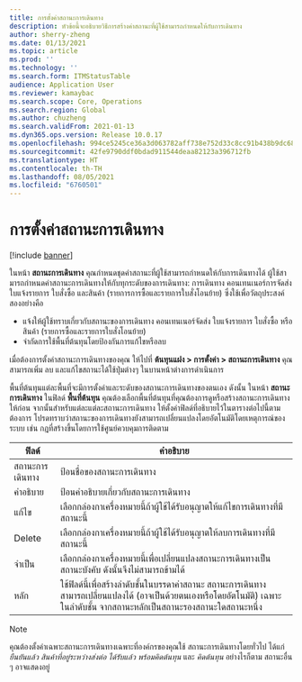 ```yaml
---
title: การตั้งค่าสถานะการเดินทาง
description: หัวข้อนี้จะอธิบายวิธีการสร้างค่าสถานะที่ผู้ใช้สามารถกําหนดให้กับการเดินทาง
author: sherry-zheng
ms.date: 01/13/2021
ms.topic: article
ms.prod: ''
ms.technology: ''
ms.search.form: ITMStatusTable
audience: Application User
ms.reviewer: kamaybac
ms.search.scope: Core, Operations
ms.search.region: Global
ms.author: chuzheng
ms.search.validFrom: 2021-01-13
ms.dyn365.ops.version: Release 10.0.17
ms.openlocfilehash: 994ce5245ce36a3d063782aff738e752d33c8cc91b438b9dc683eedbd7f13a5a
ms.sourcegitcommit: 42fe9790ddf0bdad911544deaa82123a396712fb
ms.translationtype: HT
ms.contentlocale: th-TH
ms.lasthandoff: 08/05/2021
ms.locfileid: "6760501"
---
```

# <a name="voyage-status-setup"></a>การตั้งค่าสถานะการเดินทาง

[!include [banner](../../includes/banner.md)]

ในหน้า **สถานะการเดินทาง** คุณกําหนดชุดค่าสถานะที่ผู้ใช้สามารถกําหนดให้กับการเดินทางได้ ผู้ใช้สามารถกําหนดค่าสถานะการเดินทางให้กับทุกระดับของการเดินทาง: การเดินทาง คอนเทนเนอร์การจัดส่ง ใบแจ้งรายการ ใบสั่งซื้อ และสินค้า (รายการการซื้อและรายการใบสั่งโอนย้าย) ซึ่งใช้เพื่อวัตถุประสงค์สองอย่างคือ

- แจ้งให้ผู้ใช้ทราบเกี่ยวกับสถานะของการเดินทาง คอนเทนเนอร์จัดส่ง ใบแจ้งรายการ ใบสั่งซื้อ หรือสินค้า (รายการซื้อและรายการใบสั่งโอนย้าย)
- จํากัดการใช้พื้นที่ต้นทุนโดยป้องกันการแก้ไขหรือลบ

เมื่อต้องการตั้งค่าสถานะการเดินทางของคุณ ให้ไปที่ **ต้นทุนแฝง \> การตั้งค่า \> สถานะการเดินทาง** คุณสามารถเพิ่ม ลบ และแก้ไขสถานะได้ใช้ปุ่มต่างๆ ในบานหน้าต่างการดำเนินการ

พื้นที่ต้นทุนแต่ละพื้นที่จะมีการตั้งค่าและระดับของสถานะการเดินทางของตนเอง ดังนั้น ในหน้า **สถานะการเดินทาง** ในฟิลด์ **พื้นที่ต้นทุน** คุณต้องเลือกพื้นที่ต้นทุนที่คุณต้องการดูหรือสร้างสถานะการเดินทางให้ก่อน จากนั้นสำหรับแต่ละแต่ละสถานะการเดินทาง ให้ตั้งค่าฟิลด์ที่อธิบายไว้ในตารางต่อไปนี้ตามต้องการ โปรดทราบว่าสถานะของการเดินทางยังสามารถเปลี่ยนแปลงโดยอัตโนมัติโดยเหตุการณ์ของระบบ เช่น กฎที่สร้างขึ้นโดยการใช้ศูนย์ควบคุมการติดตาม

| ฟิลด์ | คำอธิบาย |
|---|---|
| สถานะการเดินทาง | ป้อนชื่อของสถานะการเดินทาง |
| คำอธิบาย | ป้อนคำอธิบายเกี่ยวกับสถานะการเดินทาง |
| แก้ไข | เลือกกล่องกาเครื่องหมายนี้ถ้าผู้ใช้ได้รับอนุญาตให้แก้ไขการเดินทางที่มีสถานะนี้ |
| Delete | เลือกกล่องกาเครื่องหมายนี้ถ้าผู้ใช้ได้รับอนุญาตให้ลบการเดินทางที่มีสถานะนี้ |
| จำเป็น | เลือกกล่องกาเครื่องหมายนี้เพื่อเปลี่ยนแปลงสถานะการเดินทางเป็นสถานะบังคับ ดังนั้นจึงไม่สามารถข้ามได้ |
| หลัก | ใช้ฟิลด์นี้เพื่อสร้างลำดับชั้นในบรรดาค่าสถานะ สถานะการเดินทางสามารถเปลี่ยนแปลงได้ (อาจเป็นด้วยตนเองหรือโดยอัตโนมัติ) เฉพาะในลำดับชั้น จากสถานะหลักเป็นสถานะรองสถานะใดสถานะหนึ่ง

> [!NOTE]
> คุณต้องตั้งค่าเฉพาะสถานะการเดินทางเฉพาะที่องค์กรของคุณใช้ สถานะการเดินทางโดยทั่วไป ได้แก่ *ยืนยันแล้ว* *สินค้าที่อยู่ระหว่างส่งต่อ* *ได้รับแล้ว* *พร้อมคิดต้นทุน* และ *คิดต้นทุน* อย่างไรก็ตาม สถานะอื่น ๆ อาจแสดงอยู่
